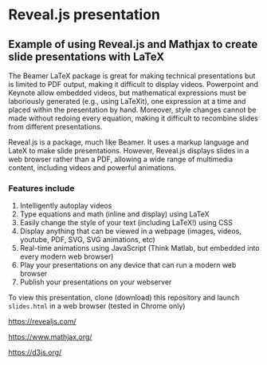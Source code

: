 # Reveal.js presentation
## Example of using Reveal.js and Mathjax to create slide presentations with LaTeX
The Beamer LaTeX package is great for making technical presentations but is limited to PDF output, making it difficult to display videos. Powerpoint and Keynote allow embedded videos, but mathematical expressions must be laboriously generated (e.g., using LaTeXit), one expression at a time and placed within the presentation by hand. Moreover, style changes cannot be made without redoing every equation, making it difficult to recombine slides from different presentations.

Reveal.js is a package, much like Beamer. It uses a markup language and LateX to make slide presentations. However, Reveal.js displays slides in a web browser rather than a PDF, allowing a wide range of multimedia content, including videos and powerful animations.
### Features include
  1. Intelligently autoplay videos
  2. Type equations and math (inline and display) using LaTeX
  3. Easily change the style of your text (including LaTeX!) using CSS
  4. Display anything that can be viewed in a webpage (images, videos, youtube, PDF, SVG, SVG animations, etc)
  5. Real-time animations using JavaScript (Think Matlab, but embedded into every modern web browser)
  6. Play your presentations on any device that can run a modern web browser
  7. Publish your presentations on your webserver

To view this presentation, clone (download) this repository and launch `slides.html` in a web browser (tested in Chrome only)


https://revealjs.com/

https://www.mathjax.org/

https://d3js.org/

